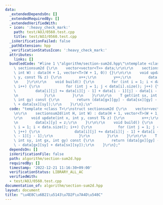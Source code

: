 ```yaml
---
data:
  _extendedDependsOn: []
  _extendedRequiredBy: []
  _extendedVerifiedWith:
  - icon: ':heavy_check_mark:'
    path: test/AOJ/0560.test.cpp
    title: test/AOJ/0560.test.cpp
  _isVerificationFailed: false
  _pathExtension: hpp
  _verificationStatusIcon: ':heavy_check_mark:'
  attributes:
    links: []
  bundledCode: "#line 1 \"algorithm/section-sum2d.hpp\"\ntemplate <class T>\r\nstruct\
    \ sectionsum2d {\r\n    vector<vector<T>> data;\r\n\r\n    sectionsum2d(int H,\
    \ int W) : data(H + 1, vector<T>(W + 1, 0)) {}\r\n\r\n    void update(int x, int\
    \ y, const T& z) {\r\n        x++;\r\n        y++;\r\n        data[x][y] = z;\r\
    \n    }\r\n\r\n    void build() {\r\n        for (int i = 1; i < data.size();\
    \ i++) {\r\n            for (int j = 1; j < data[i].size(); j++) {\r\n       \
    \         data[i][j] += data[i][j - 1] + data[i - 1][j] - data[i - 1][j - 1];\r\
    \n            }\r\n        }\r\n    }\r\n\r\n    T get(int sx, int sy, int gx,\
    \ int gy) const {\r\n        return (data[gx][gy] - data[sx][gy] - data[gx][sy]\
    \ + data[sx][sy]);\r\n    }\r\n};\n"
  code: "template <class T>\r\nstruct sectionsum2d {\r\n    vector<vector<T>> data;\r\
    \n\r\n    sectionsum2d(int H, int W) : data(H + 1, vector<T>(W + 1, 0)) {}\r\n\
    \r\n    void update(int x, int y, const T& z) {\r\n        x++;\r\n        y++;\r\
    \n        data[x][y] = z;\r\n    }\r\n\r\n    void build() {\r\n        for (int\
    \ i = 1; i < data.size(); i++) {\r\n            for (int j = 1; j < data[i].size();\
    \ j++) {\r\n                data[i][j] += data[i][j - 1] + data[i - 1][j] - data[i\
    \ - 1][j - 1];\r\n            }\r\n        }\r\n    }\r\n\r\n    T get(int sx,\
    \ int sy, int gx, int gy) const {\r\n        return (data[gx][gy] - data[sx][gy]\
    \ - data[gx][sy] + data[sx][sy]);\r\n    }\r\n};"
  dependsOn: []
  isVerificationFile: false
  path: algorithm/section-sum2d.hpp
  requiredBy: []
  timestamp: '2022-12-21 11:16:30+09:00'
  verificationStatus: LIBRARY_ALL_AC
  verifiedWith:
  - test/AOJ/0560.test.cpp
documentation_of: algorithm/section-sum2d.hpp
layout: document
title: "\u4E8C\u6B21\u5143\u7D2F\u7A4D\u548C"
---
```

